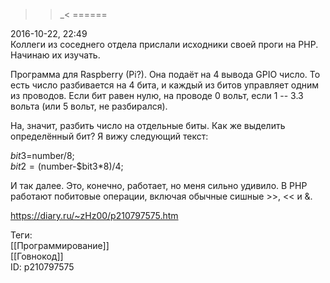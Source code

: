 >>\_<
======

   
 2016-10-22, 22:49   
  Коллеги из соседнего отдела прислали исходники своей проги на PHP. Начинаю их изучать.   
   
 Программа для Raspberry (Pi?). Она подаёт на 4 вывода GPIO число. То есть число разбивается на 4 бита, и каждый из битов управляет одним из проводов. Если бит равен нулю, на проводе 0 вольт, если 1 -- 3.3 вольта (или 5 вольт, не разбирался).   
   
 На, значит, разбить число на отдельные биты. Как же выделить определённый бит? Я вижу следующий текст:   
   
 $bit3=$number/8;   
 $bit2=($number-$bit3*8)/4;   
   
 И так далее. Это, конечно, работает, но меня сильно удивило. В PHP работают побитовые операции, включая обычные сишные >>, << и &.   
    
 <https://diary.ru/~zHz00/p210797575.htm>   
   
 Теги:   
 [[Программирование]]   
 [[Говнокод]]   
 ID: p210797575